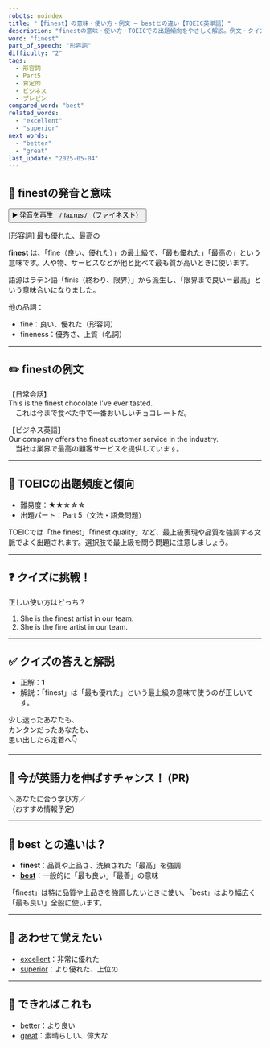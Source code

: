 ```yaml
---
robots: noindex
title: "【finest】の意味・使い方・例文 ― bestとの違い【TOEIC英単語】"
description: "finestの意味・使い方・TOEICでの出題傾向をやさしく解説。例文・クイズ付きでbestとの違いもわかりやすく学べます。"
word: "finest"
part_of_speech: "形容詞"
difficulty: "2"
tags:
  - 形容詞
  - Part5
  - 肯定的
  - ビジネス
  - プレゼン
compared_word: "best"
related_words:
  - "excellent"
  - "superior"
next_words:
  - "better"
  - "great"
last_update: "2025-05-04"
---
```


## 🔰 finestの発音と意味

<button class="play-audio" onclick="playTTS('finest')">
  <span class="play-audio-main">
    ▶️ 発音を再生　/ˈfaɪ.nɪst/
  </span>
  <span class="play-audio-sub">
    （ファイネスト）
  </span>
</button>

[形容詞] 最も優れた、最高の

**finest** は、「fine（良い、優れた）」の最上級で、「最も優れた」「最高の」という意味です。人や物、サービスなどが他と比べて最も質が高いときに使います。

語源はラテン語「finis（終わり、限界）」から派生し、「限界まで良い＝最高」という意味合いになりました。

他の品詞：  
- fine：良い、優れた（形容詞）
- fineness：優秀さ、上質（名詞）

---

## ✏️ finestの例文

【日常会話】  
This is the finest chocolate I've ever tasted.  
　これは今まで食べた中で一番おいしいチョコレートだ。

【ビジネス英語】  
Our company offers the finest customer service in the industry.  
　当社は業界で最高の顧客サービスを提供しています。

---

## 🎯 TOEICの出題頻度と傾向

- 難易度：★★☆☆☆
- 出題パート：Part 5（文法・語彙問題）

TOEICでは「the finest」「finest quality」など、最上級表現や品質を強調する文脈でよく出題されます。選択肢で最上級を問う問題に注意しましょう。

---

## ❓ クイズに挑戦！

正しい使い方はどっち？

1. She is the finest artist in our team.  
2. She is the fine artist in our team.

---

## ✅ クイズの答えと解説

- 正解：**1**
- 解説：「finest」は「最も優れた」という最上級の意味で使うのが正しいです。

少し迷ったあなたも、  
カンタンだったあなたも、  
思い出したら定着へ👇️

---

## 🚀 今が英語力を伸ばすチャンス！ (PR)

<div class="info-center">
＼あなたに合う学び方／<br>  
（おすすめ情報予定）
</div>

---

## 🤔  best との違いは？

- **finest**：品質や上品さ、洗練された「最高」を強調
- **[best](/word/best)**：一般的に「最も良い」「最善」の意味

「finest」は特に品質や上品さを強調したいときに使い、「best」はより幅広く「最も良い」全般に使います。

---

## 🧩 あわせて覚えたい

- [excellent](/word/excellent)：非常に優れた
- [superior](/word/superior)：より優れた、上位の

---

## 📖 できればこれも

- [better](/word/better)：より良い
- [great](/word/great)：素晴らしい、偉大な

<!-- cvid: aid12_bid03 -->
